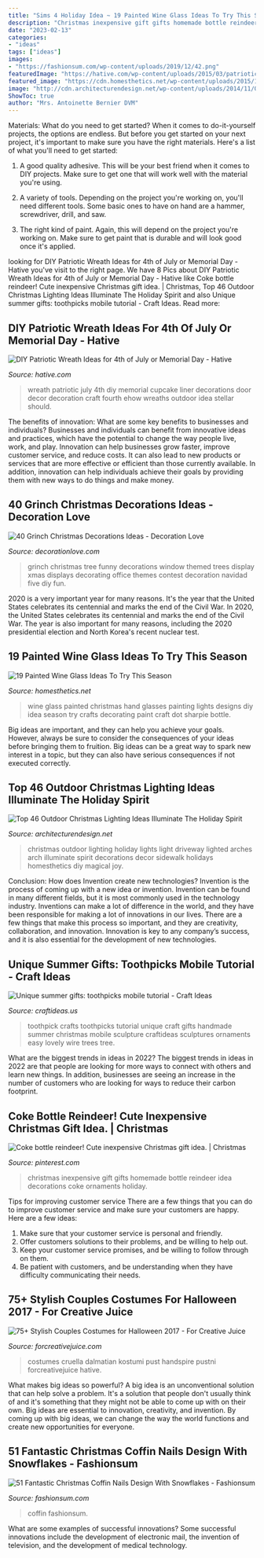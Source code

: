 ```yaml
---
title: "Sims 4 Holiday Idea ~ 19 Painted Wine Glass Ideas To Try This Season"
description: "Christmas inexpensive gift gifts homemade bottle reindeer idea decorations coke ornaments holiday"
date: "2023-02-13"
categories:
- "ideas"
tags: ["ideas"]
images:
- "https://fashionsum.com/wp-content/uploads/2019/12/42.png"
featuredImage: "https://hative.com/wp-content/uploads/2015/03/patriotic-wreaths/1-patriotic-wreath-decoration-idea.jpg"
featured_image: "https://cdn.homesthetics.net/wp-content/uploads/2015/10/19-Painted-Wine-Glass-Idea-To-Try-This-Season-2.jpg"
image: "http://cdn.architecturendesign.net/wp-content/uploads/2014/11/Outdoor-Christmas-Lighting-Decorations-14-1.jpg"
ShowToc: true
author: "Mrs. Antoinette Bernier DVM"
---
```



Materials: What do you need to get started?
When it comes to do-it-yourself projects, the options are endless. But before you get started on your next project, it's important to make sure you have the right materials. Here's a list of what you'll need to get started:
1. A good quality adhesive. This will be your best friend when it comes to DIY projects. Make sure to get one that will work well with the material you're using.

2. A variety of tools. Depending on the project you're working on, you'll need different tools. Some basic ones to have on hand are a hammer, screwdriver, drill, and saw.

3. The right kind of paint. Again, this will depend on the project you're working on. Make sure to get paint that is durable and will look good once it's applied.


	

		
looking for DIY Patriotic Wreath Ideas for 4th of July or Memorial Day - Hative you've visit to the right page. We have 8 Pics about DIY Patriotic Wreath Ideas for 4th of July or Memorial Day - Hative like Coke bottle reindeer! Cute inexpensive Christmas gift idea. | Christmas, Top 46 Outdoor Christmas Lighting Ideas Illuminate The Holiday Spirit and also Unique summer gifts: toothpicks mobile tutorial - Craft Ideas. Read more:
		
    
## DIY Patriotic Wreath Ideas For 4th Of July Or Memorial Day - Hative

<img loading=lazy src="https://hative.com/wp-content/uploads/2015/03/patriotic-wreaths/1-patriotic-wreath-decoration-idea.jpg" onerror="this.onerror=null;this.src='https://tse2.mm.bing.net/th?id=OIP.TlVkDPjUxdE7MyP76j5dmgHaLD&amp;pid=15.1';" alt="DIY Patriotic Wreath Ideas for 4th of July or Memorial Day - Hative">

_Source: hative.com_

>wreath patriotic july 4th diy memorial cupcake liner decorations door decor decoration craft fourth ehow wreaths outdoor idea stellar should. 

	

The benefits of innovation: What are some key benefits to businesses and individuals?
Businesses and individuals can benefit from innovative ideas and practices, which have the potential to change the way people live, work, and play. Innovation can help businesses grow faster, improve customer service, and reduce costs. It can also lead to new products or services that are more effective or efficient than those currently available. In addition, innovation can help individuals achieve their goals by providing them with new ways to do things and make money.

    
## 40 Grinch Christmas Decorations Ideas - Decoration Love

<img loading=lazy src="http://www.decorationlove.com/wp-content/uploads/2016/10/Grinch-Christmas-Tree-Idea-1.jpg" onerror="this.onerror=null;this.src='https://tse2.mm.bing.net/th?id=OIP.1dAaQr5yRHRQqFNv6aCijgHaJ3&amp;pid=15.1';" alt="40 Grinch Christmas Decorations Ideas - Decoration Love">

_Source: decorationlove.com_

>grinch christmas tree funny decorations window themed trees display xmas displays decorating office themes contest decoration navidad five diy fun. 

	

2020 is a very important year for many reasons. It's the year that the United States celebrates its centennial and marks the end of the Civil War.
In 2020, the United States celebrates its centennial and marks the end of the Civil War. The year is also important for many reasons, including the 2020 presidential election and North Korea's recent nuclear test.

    
## 19 Painted Wine Glass Ideas To Try This Season

<img loading=lazy src="https://cdn.homesthetics.net/wp-content/uploads/2015/10/19-Painted-Wine-Glass-Idea-To-Try-This-Season-2.jpg" onerror="this.onerror=null;this.src='https://tse1.mm.bing.net/th?id=OIP.Uad4Ck51TwettyqZlNN1QgHaLJ&amp;pid=15.1';" alt="19 Painted Wine Glass Ideas To Try This Season">

_Source: homesthetics.net_

>wine glass painted christmas hand glasses painting lights designs diy idea season try crafts decorating paint craft dot sharpie bottle. 

	

Big ideas are important, and they can help you achieve your goals. However, always be sure to consider the consequences of your ideas before bringing them to fruition. Big ideas can be a great way to spark new interest in a topic, but they can also have serious consequences if not executed correctly.

    
## Top 46 Outdoor Christmas Lighting Ideas Illuminate The Holiday Spirit

<img loading=lazy src="http://cdn.architecturendesign.net/wp-content/uploads/2014/11/Outdoor-Christmas-Lighting-Decorations-14-1.jpg" onerror="this.onerror=null;this.src='https://tse3.mm.bing.net/th?id=OIP.LzoNp4SbXfqUEqGPUO6_mwHaLG&amp;pid=15.1';" alt="Top 46 Outdoor Christmas Lighting Ideas Illuminate The Holiday Spirit">

_Source: architecturendesign.net_

>christmas outdoor lighting holiday lights light driveway lighted arches arch illuminate spirit decorations decor sidewalk holidays homesthetics diy magical joy. 

	

Conclusion: How does Invention create new technologies?
Invention is the process of coming up with a new idea or invention. Invention can be found in many different fields, but it is most commonly used in the technology industry. Inventions can make a lot of difference in the world, and they have been responsible for making a lot of innovations in our lives. There are a few things that make this process so important, and they are creativity, collaboration, and innovation. Innovation is key to any company’s success, and it is also essential for the development of new technologies.

    
## Unique Summer Gifts: Toothpicks Mobile Tutorial - Craft Ideas

<img loading=lazy src="http://www.craftideas.us/wp-content/uploads/2012/10/handmade-crafts.jpg" onerror="this.onerror=null;this.src='https://tse3.mm.bing.net/th?id=OIP.kkOISHj8R5G5xdfmPxhQiAHaJ4&amp;pid=15.1';" alt="Unique summer gifts: toothpicks mobile tutorial - Craft Ideas">

_Source: craftideas.us_

>toothpick crafts toothpicks tutorial unique craft gifts handmade summer christmas mobile sculpture craftideas sculptures ornaments easy lovely wire trees tree. 

	

What are the biggest trends in ideas in 2022?
The biggest trends in ideas in 2022 are that people are looking for more ways to connect with others and learn new things. In addition, businesses are seeing an increase in the number of customers who are looking for ways to reduce their carbon footprint.

    
## Coke Bottle Reindeer! Cute Inexpensive Christmas Gift Idea. | Christmas

<img loading=lazy src="https://i.pinimg.com/736x/7b/a1/29/7ba129671fd26ba344ce95193bc7cac0--inexpensive-christmas-gifts-christmas-gift-ideas.jpg" onerror="this.onerror=null;this.src='https://tse1.mm.bing.net/th?id=OIP.9WVwxeqSxZJH-QMBCccwSwHaJ6&amp;pid=15.1';" alt="Coke bottle reindeer! Cute inexpensive Christmas gift idea. | Christmas">

_Source: pinterest.com_

>christmas inexpensive gift gifts homemade bottle reindeer idea decorations coke ornaments holiday. 

	

Tips for improving customer service
There are a few things that you can do to improve customer service and make sure your customers are happy. Here are a few ideas:
1. Make sure that your customer service is personal and friendly.
2. Offer customers solutions to their problems, and be willing to help out.
3. Keep your customer service promises, and be willing to follow through on them.
4. Be patient with customers, and be understanding when they have difficulty communicating their needs.

    
## 75+ Stylish Couples Costumes For Halloween 2017 - For Creative Juice

<img loading=lazy src="https://i1.wp.com/forcreativejuice.com/wp-content/uploads/2017/09/72-couple-costume-ideas-for-halloween.jpg?fit=600%2C829&amp;ssl=1" onerror="this.onerror=null;this.src='https://tse1.mm.bing.net/th?id=OIP.gNwP2VqXPqRCY0-rLcXxhwHaKO&amp;pid=15.1';" alt="75+ Stylish Couples Costumes for Halloween 2017 - For Creative Juice">

_Source: forcreativejuice.com_

>costumes cruella dalmatian kostumi pust handspire pustni forcreativejuice hative. 

	

What makes big ideas so powerful?
A big idea is an unconventional solution that can help solve a problem. It's a solution that people don't usually think of and it's something that they might not be able to come up with on their own. Big ideas are essential to innovation, creativity, and invention. By coming up with big ideas, we can change the way the world functions and create new opportunities for everyone.

    
## 51 Fantastic Christmas Coffin Nails Design With Snowflakes - Fashionsum

<img loading=lazy src="https://fashionsum.com/wp-content/uploads/2019/12/42.png" onerror="this.onerror=null;this.src='https://tse3.mm.bing.net/th?id=OIP.mY5Q1I4HKeGx5I3nH6mTOQHaJV&amp;pid=15.1';" alt="51 Fantastic Christmas Coffin Nails Design With Snowflakes - Fashionsum">

_Source: fashionsum.com_

>coffin fashionsum. 

	

What are some examples of successful innovations?
Some successful innovations include the development of electronic mail, the invention of television, and the development of medical technology.

